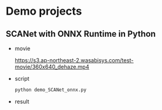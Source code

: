 # Demo projects

## SCANet with ONNX Runtime in Python

- movie

  https://s3.ap-northeast-2.wasabisys.com/test-movie/360x640_dehaze.mp4

- script
  ```bash
  python demo_SCANet_onnx.py
  ```

- result


